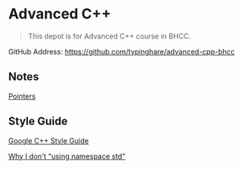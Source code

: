 # Advanced C++

> This depot is for Advanced C++ course in BHCC.

GitHub Address: https://github.com/typinghare/advanced-cpp-bhcc

## Notes
[Pointers](./note/pointers.md)

## Style Guide
[Google C++ Style Guide](https://google.github.io/styleguide/cppguide.html)

[Why I don't "using namespace std"](https://www.youtube.com/watch?v=4NYC-VU-svE)